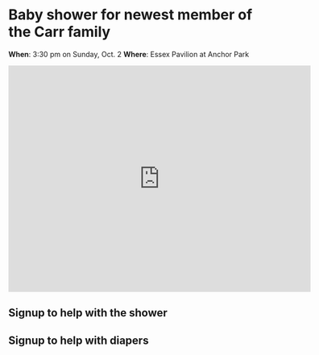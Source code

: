 # Baby shower for newest member of the Carr family

**When**: 3:30 pm on Sunday, Oct. 2
**Where**: Essex Pavilion at Anchor Park

<iframe src="https://www.google.com/maps/embed?pb=!1m10!1m8!1m3!1d6467.323401878079!2d-84.155675!3d35.857298!3m2!1i1024!2i768!4f13.1!5e0!3m2!1sen!2sus!4v1661636480982!5m2!1sen!2sus" width="600" height="450" style="border:0;" allowfullscreen="" loading="lazy" referrerpolicy="no-referrer-when-downgrade"></iframe>

## Signup to help with the shower


## Signup to help with diapers